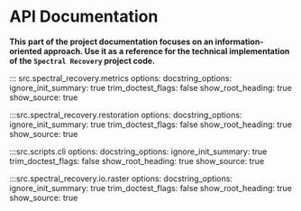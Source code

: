 # API Documentation

**This part of the project documentation focuses on an information-oriented approach. Use it as a reference for the technical implementation of the `Spectral Recovery` project code.**

::: src.spectral_recovery.metrics
    options:
        docstring_options:
            ignore_init_summary: true
            trim_doctest_flags: false
        show_root_heading: true
        show_source: true

:::src.spectral_recovery.restoration
    options:
        docstring_options:
            ignore_init_summary: true
            trim_doctest_flags: false
        show_root_heading: true
        show_source: true

:::src.scripts.cli
    options:
        docstring_options:
            ignore_init_summary: true
            trim_doctest_flags: false
        show_root_heading: true
        show_source: true

:::src.spectral_recovery.io.raster
    options:
        docstring_options:
            ignore_init_summary: true
            trim_doctest_flags: false
        show_root_heading: true
        show_source: true